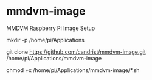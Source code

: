 # mmdvm-image
MMDVM Raspberry Pi Image Setup


mkdir -p /home/pi/Applications

git clone https://github.com/candrist/mmdvm-image.git /home/pi/Applications/mmdvm-image

chmod +x /home/pi/Applications/mmdvm-image/*.sh

